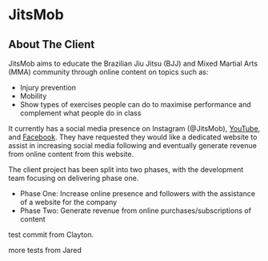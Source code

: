 # JitsMob

## About The Client

JitsMob aims to educate the Brazilian Jiu Jitsu (BJJ) and Mixed Martial Arts (MMA) community through online content on topics such as: 
 * Injury prevention 
 * Mobility 
 * Show types of exercises people can do to maximise performance and complement what people do in class 

It currently has a social media presence on Instagram (@JitsMob), [YouTube](https://www.youtube.com/channel/UCe6FjCO70FkCIqaGkPEyXZQ), and [Facebook](https://www.facebook.com/JitsMob-1854775828114449/). They have requested they would like a dedicated website to assist in increasing social media following and eventually generate revenue from online content from this website.


The client project has been split into two phases, with the development team focusing on delivering phase one.
 * Phase One: Increase online presence and followers with the assistance of a website for the company
 * Phase Two: Generate revenue from online purchases/subscriptions of content
 
 test commit from Clayton.

more tests from Jared